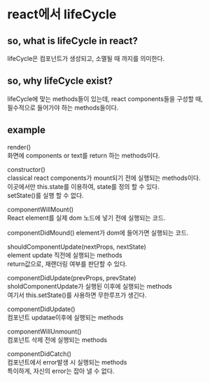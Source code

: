 # react에서 lifeCycle

## so, what is lifeCycle in react?

lifeCycle은 컴포넌트가 생성되고, 소멸될 때 까지를 의미한다.  

## so, why lifeCycle exist?

lifeCycle에 맞는 methods들이 있는데, react components들을 구성할 때,   
필수적으로 들어가야 하는 methods들이다.

## example

render()  
화면에 components or text를 return 하는 methods이다.  

  
constructor()  
classical react components가 mount되기 전에 실행되는 methods이다.  
이곳에서만 this.state를 이용하여, state를 정의 할 수 있다.  
setState()를 실행 할 수 없다.  

componentWillMount()  
React element를 실제 dom 노드에 넣기 전에 실행되는 코드.

componentDidMound()
element가 dom에 들어가면 실행되는 코드.

shouldComponentUpdate(nextProps, nextState)  
element update 직전에 실행되는 methods  
return값으로, 재랜더링 여부를 판단할 수 있다.    

componentDidUpdate(prevProps, prevState)  
sholdComponentUpdate가 실행된 이후에 실행되는 methods  
여기서 this.setState()를 사용하면 무한루프가 생긴다.  

componentDidUpdate()  
컴포넌트 updatae이후에 실행되는 methods   

componentWillUnmount()  
컴포넌트 삭제 전에 실행되는 methods  

componentDidCatch()  
컴포넌트에서 error발생 시 실행되는 methods   
특이하게, 자신의 error는 잡아 낼 수 없다.


